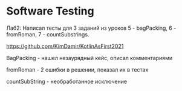 # Software Testing

Лаб2:
Написал тесты для 3 заданий из уроков 5 - bagPacking, 6 - fromRoman, 7 - countSubstrings.

https://github.com/KimDamir/KotlinAsFirst2021

BagPacking - нашел незаурядный кейс, описал комментариями

fromRoman - 2 ошибки в решении, показал их в тестах

countSubString - необработанное исключение